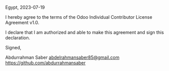Egypt, 2023-07-19

I hereby agree to the terms of the Odoo Individual Contributor License
Agreement v1.0.

I declare that I am authorized and able to make this agreement and sign this
declaration.

Signed,

Abdurrahman Saber abdelrahmansaber85@gmail.com https://github.com/abdurrahmansaber